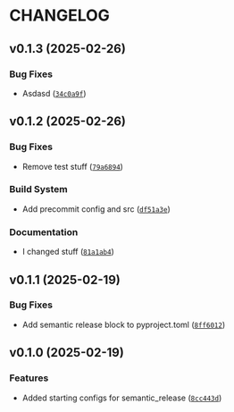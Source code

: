 # CHANGELOG


## v0.1.3 (2025-02-26)

### Bug Fixes

- Asdasd
  ([`34c0a9f`](https://gitlab.com/dpm42/semantic_release_test/-/commit/34c0a9f5dbdd641f5a7544609aee9fc97e2eaf8b))


## v0.1.2 (2025-02-26)

### Bug Fixes

- Remove test stuff
  ([`79a6894`](https://gitlab.com/dpm42/semantic_release_test/-/commit/79a6894316ec393749659ab74d3777963ea72479))

### Build System

- Add precommit config and src
  ([`df51a3e`](https://gitlab.com/dpm42/semantic_release_test/-/commit/df51a3ee4d881bb37d9b1b0dc0c749650f6b8cba))

### Documentation

- I changed stuff
  ([`81a1ab4`](https://gitlab.com/dpm42/semantic_release_test/-/commit/81a1ab4b715a70aa9cc4bc01bb6a83af66167963))


## v0.1.1 (2025-02-19)

### Bug Fixes

- Add semantic release block to pyproject.toml
  ([`8ff6012`](https://gitlab.com/dpm42/semantic_release_test/-/commit/8ff601226c12d464df9fd0445b475afa32531c55))


## v0.1.0 (2025-02-19)

### Features

- Added starting configs for semantic_release
  ([`8cc443d`](https://gitlab.com/dpm42/semantic_release_test/-/commit/8cc443d0efb2d89f01ed3316490215fd4f499834))
